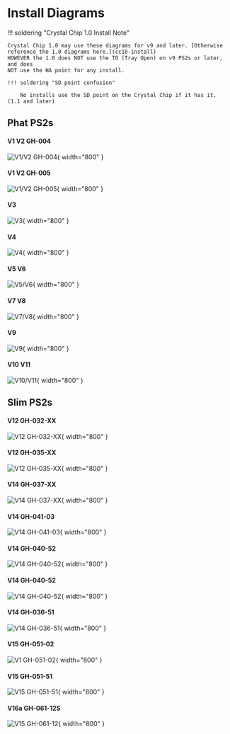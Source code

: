# Install Diagrams

!!! soldering "Crystal Chip 1.0 Install Note"

    Crystal Chip 1.0 may use these diagrams for v9 and later. [Otherwise reference the 1.0 diagrams here.](cc10-install)
    HOWEVER the 1.0 does NOT use the TO (Tray Open) on v9 PS2s or later, and does 
    NOT use the HA point for any install.

    !!! soldering "SD point confusion"
        
        No installs use the SD point on the Crystal Chip if it has it. (1.1 and later)
    

## Phat PS2s

#### V1 V2 GH-004
![V1/V2 GH-004](install-diagrams/cc11_v1.jpg){ width="800" }

#### V1 V2 GH-005
![V1/V2 GH-005](install-diagrams/cc11_v2.jpg){ width="800" }

#### V3
![V3](install-diagrams/cc11_v3.jpg){ width="800" }

#### V4
![V4](install-diagrams/cc11_v4.jpg){ width="800" }

#### V5 V6
![V5/V6](install-diagrams/cc11_v5.jpg){ width="800" }

#### V7 V8
![V7/V8](install-diagrams/cc11_v7.jpg){ width="800" }

#### V9
![V9](install-diagrams/cc11_v9.jpg){ width="800" }

#### V10 V11
![V10/V11](install-diagrams/cc11_v10.jpg){ width="800" }


## Slim PS2s

#### V12 GH-032-XX
![V12 GH-032-XX](install-diagrams/cc11_v12.jpg){ width="800" }

#### V12 GH-035-XX
![V12 GH-035-XX](install-diagrams/cc11_v12b.jpg){ width="800" }

#### V14 GH-037-XX
![V14 GH-037-XX](install-diagrams/cc11_v14.jpg){ width="800" }

#### V14 GH-041-03
![V14 GH-041-03](install-diagrams/cc11_v14a.jpg){ width="800" }

#### V14 GH-040-52
![V14 GH-040-52](install-diagrams/cc11_v14b.jpg){ width="800" }

#### V14 GH-040-52
![V14 GH-040-52](install-diagrams/cc11_v14b2.jpg){ width="800" }

#### V14 GH-036-51
![V14 GH-036-51](install-diagrams/cc11_v14c.jpg){ width="800" }

#### V15 GH-051-02
![V1 GH-051-02](install-diagrams/cc11_v15a.jpg){ width="800" }

#### V15 GH-051-51
![V15 GH-051-51](install-diagrams/cc11_v15b.jpg){ width="800" }

#### V16a GH-061-12S
![V15 GH-061-12](install-diagrams/cc20_16a.jpg){ width="800" }

